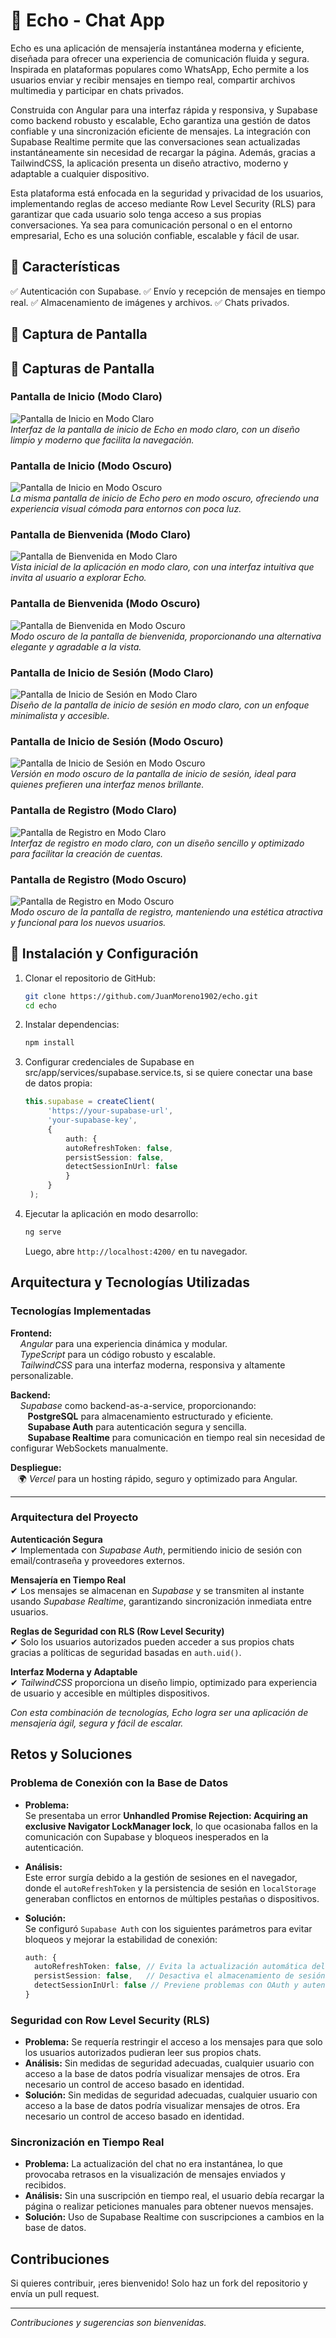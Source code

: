 # 📱 Echo - Chat App

Echo es una aplicación de mensajería instantánea moderna y eficiente, diseñada para ofrecer una experiencia de comunicación fluida y segura. Inspirada en plataformas populares como WhatsApp, Echo permite a los usuarios enviar y recibir mensajes en tiempo real, compartir archivos multimedia y participar en chats privados.

Construida con Angular para una interfaz rápida y responsiva, y Supabase como backend robusto y escalable, Echo garantiza una gestión de datos confiable y una sincronización eficiente de mensajes. La integración con Supabase Realtime permite que las conversaciones sean actualizadas instantáneamente sin necesidad de recargar la página. Además, gracias a TailwindCSS, la aplicación presenta un diseño atractivo, moderno y adaptable a cualquier dispositivo.

Esta plataforma está enfocada en la seguridad y privacidad de los usuarios, implementando reglas de acceso mediante Row Level Security (RLS) para garantizar que cada usuario solo tenga acceso a sus propias conversaciones. Ya sea para comunicación personal o en el entorno empresarial, Echo es una solución confiable, escalable y fácil de usar.

## 🚀 Características

✅ Autenticación con Supabase.
✅ Envío y recepción de mensajes en tiempo real.
✅ Almacenamiento de imágenes y archivos. 
✅ Chats privados.

## 🎨 Captura de Pantalla

## 🌟 Capturas de Pantalla  

### Pantalla de Inicio (Modo Claro)  
![Pantalla de Inicio en Modo Claro](src/assets/UI_Home_bright.png)  
*Interfaz de la pantalla de inicio de Echo en modo claro, con un diseño limpio y moderno que facilita la navegación.*  

### Pantalla de Inicio (Modo Oscuro)  
![Pantalla de Inicio en Modo Oscuro](src/assets/UI_Home_dark.png)  
*La misma pantalla de inicio de Echo pero en modo oscuro, ofreciendo una experiencia visual cómoda para entornos con poca luz.*  

### Pantalla de Bienvenida (Modo Claro)  
![Pantalla de Bienvenida en Modo Claro](src/assets/UI_Init_bright.png)  
*Vista inicial de la aplicación en modo claro, con una interfaz intuitiva que invita al usuario a explorar Echo.*  

### Pantalla de Bienvenida (Modo Oscuro)  
![Pantalla de Bienvenida en Modo Oscuro](src/assets/UI_Init_dark.png)  
*Modo oscuro de la pantalla de bienvenida, proporcionando una alternativa elegante y agradable a la vista.*  

### Pantalla de Inicio de Sesión (Modo Claro)  
![Pantalla de Inicio de Sesión en Modo Claro](src/assets/UI_Login_bright.png)  
*Diseño de la pantalla de inicio de sesión en modo claro, con un enfoque minimalista y accesible.*  

### Pantalla de Inicio de Sesión (Modo Oscuro)  
![Pantalla de Inicio de Sesión en Modo Oscuro](src/assets/UI_Login_dark.png)  
*Versión en modo oscuro de la pantalla de inicio de sesión, ideal para quienes prefieren una interfaz menos brillante.*  

### Pantalla de Registro (Modo Claro)  
![Pantalla de Registro en Modo Claro](src/assets/UI_Register_bright.png)  
*Interfaz de registro en modo claro, con un diseño sencillo y optimizado para facilitar la creación de cuentas.*  

### Pantalla de Registro (Modo Oscuro)  
![Pantalla de Registro en Modo Oscuro](src/assets/UI_Register_dark.png)  
*Modo oscuro de la pantalla de registro, manteniendo una estética atractiva y funcional para los nuevos usuarios.*  



## 🔧 Instalación y Configuración

1. Clonar el repositorio de GitHub:  
   ```sh
   git clone https://github.com/JuanMoreno1902/echo.git
   cd echo
   ```
2. Instalar dependencias:  
   ```sh
   npm install
   ```
3. Configurar credenciales de Supabase en src/app/services/supabase.service.ts, si se quiere conectar una base de datos propia:
   ```ts
   this.supabase = createClient(
        'https://your-supabase-url',
        'your-supabase-key',
        {
            auth: {
            autoRefreshToken: false,
            persistSession: false,
            detectSessionInUrl: false
            }
        }
    );
   ```
4. Ejecutar la aplicación en modo desarrollo:  
   ```sh
   ng serve
   ```
   Luego, abre `http://localhost:4200/` en tu navegador.

## Arquitectura y Tecnologías Utilizadas  

### Tecnologías Implementadas  

**Frontend:**  
&nbsp;&nbsp;&nbsp; *Angular* para una experiencia dinámica y modular.  
&nbsp;&nbsp;&nbsp; *TypeScript* para un código robusto y escalable.  
&nbsp;&nbsp;&nbsp; *TailwindCSS* para una interfaz moderna, responsiva y altamente personalizable.  

**Backend:**  
&nbsp;&nbsp;&nbsp; *Supabase* como backend-as-a-service, proporcionando:  
&nbsp;&nbsp;&nbsp;&nbsp;&nbsp;&nbsp; **PostgreSQL** para almacenamiento estructurado y eficiente.  
&nbsp;&nbsp;&nbsp;&nbsp;&nbsp;&nbsp; **Supabase Auth** para autenticación segura y sencilla.  
&nbsp;&nbsp;&nbsp;&nbsp;&nbsp;&nbsp; **Supabase Realtime** para comunicación en tiempo real sin necesidad de configurar WebSockets manualmente.  

**Despliegue:**  
&nbsp;&nbsp;&nbsp;🌍 *Vercel* para un hosting rápido, seguro y optimizado para Angular.  

---

### Arquitectura del Proyecto  

**Autenticación Segura**  
✔ Implementada con *Supabase Auth*, permitiendo inicio de sesión con email/contraseña y proveedores externos.  

**Mensajería en Tiempo Real**  
✔ Los mensajes se almacenan en *Supabase* y se transmiten al instante usando *Supabase Realtime*, garantizando sincronización inmediata entre usuarios.  

**Reglas de Seguridad con RLS (Row Level Security)**  
✔ Solo los usuarios autorizados pueden acceder a sus propios chats gracias a políticas de seguridad basadas en `auth.uid()`.  

**Interfaz Moderna y Adaptable**  
✔ *TailwindCSS* proporciona un diseño limpio, optimizado para experiencia de usuario y accesible en múltiples dispositivos.  

*Con esta combinación de tecnologías, Echo logra ser una aplicación de mensajería ágil, segura y fácil de escalar.*   

## Retos y Soluciones  

### Problema de Conexión con la Base de Datos  

- **Problema:**  
  Se presentaba un error **Unhandled Promise Rejection: Acquiring an exclusive Navigator LockManager lock**, lo que ocasionaba fallos en la comunicación con Supabase y bloqueos inesperados en la autenticación.  

- **Análisis:**  
  Este error surgía debido a la gestión de sesiones en el navegador, donde el `autoRefreshToken` y la persistencia de sesión en `localStorage` generaban conflictos en entornos de múltiples pestañas o dispositivos.  

- **Solución:**  
  Se configuró `Supabase Auth` con los siguientes parámetros para evitar bloqueos y mejorar la estabilidad de conexión:  
  ```ts
  auth: {
    autoRefreshToken: false, // Evita la actualización automática del token
    persistSession: false,   // Desactiva el almacenamiento de sesión en localStorage
    detectSessionInUrl: false // Previene problemas con OAuth y autenticación en la URL
  }


### Seguridad con Row Level Security (RLS)
- **Problema:** Se requería restringir el acceso a los mensajes para que solo los usuarios autorizados pudieran leer sus propios chats.
- **Análisis:** Sin medidas de seguridad adecuadas, cualquier usuario con acceso a la base de datos podría visualizar mensajes de otros. Era necesario un control de acceso basado en identidad.
- **Solución:** Sin medidas de seguridad adecuadas, cualquier usuario con acceso a la base de datos podría visualizar mensajes de otros. Era necesario un control de acceso basado en identidad.


### Sincronización en Tiempo Real

- **Problema:** La actualización del chat no era instantánea, lo que provocaba retrasos en la visualización de mensajes enviados y recibidos.
- **Análisis:** Sin una suscripción en tiempo real, el usuario debía recargar la página o realizar peticiones manuales para obtener nuevos mensajes.
- **Solución:** Uso de Supabase Realtime con suscripciones a cambios en la base de datos.  

## Contribuciones

Si quieres contribuir, ¡eres bienvenido! Solo haz un fork del repositorio y envía un pull request.

---
*Contribuciones y sugerencias son bienvenidas.*  


